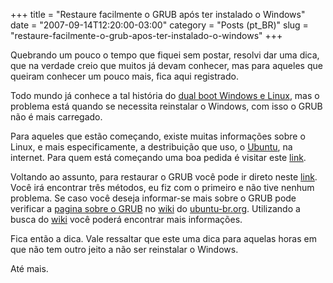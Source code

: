 +++
title = "Restaure facilmente o GRUB após ter instalado o Windows"
date = "2007-09-14T12:20:00-03:00"
category = "Posts (pt_BR)"
slug = "restaure-facilmente-o-grub-apos-ter-instalado-o-windows"
+++

Quebrando um pouco o tempo que fiquei sem postar, resolvi dar uma dica, que na
verdade creio que muitos já devam conhecer, mas para aqueles que queiram
conhecer um pouco mais, fica aqui registrado.

Todo mundo já conhece a tal história do [dual boot Windows e
Linux](http://wiki.ubuntu-br.org/DualBootParaPcsComXpJaInstalado), mas o
problema está quando se necessita reinstalar o Windows, com isso o GRUB não é
mais carregado.

Para aqueles que estão começando, existe muitas informações sobre o Linux, e
mais especificamente, a destribuição que uso, o [Ubuntu](http://ubuntu-br.org),
na internet. Para quem está começando uma boa pedida é visitar este
[link](http://ubuntu-br.org/comece).

Voltando ao assunto, para restaurar o GRUB você pode ir direto neste
[link](http://wiki.ubuntu-br.org/Grub?highlight=%28grub%29#head-117191c30d51c3a40a2313b943f1aa0d619cf431).
Você irá encontrar três métodos, eu fiz com o primeiro e não tive nenhum
problema. Se caso você deseja informar-se mais sobre o GRUB pode verificar a
[pagina sobre o GRUB](http://wiki.ubuntu-br.org/Grub) no
[wiki](http://wiki.ubuntubrasil.org/) do [ubuntu-br.org](http://ubuntu-br.org).
Utilizando a busca do [wiki](http://wiki.ubuntubrasil.org/) você poderá
encontrar mais informações.

Fica então a dica. Vale ressaltar que este uma dica para aquelas horas em que
não tem outro jeito a não ser reinstalar o Windows.

Até mais.
